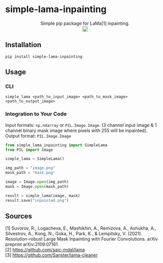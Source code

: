 # simple-lama-inpainting

<div align="center">
Simple pip package for LaMa[1] inpainting.<br>
<a href="https://badge.fury.io/py/simple-lama-inpainting"><img src="https://badge.fury.io/py/simple-lama-inpainting.svgs" alt="PyPI version" height="18"></a>
</div>

## Installation
```
pip install simple-lama-inpainting
```

## Usage
### CLI
```
simple_lama <path_to_input_image> <path_to_mask_image> <path_to_output_image>
```

### Integration to Your Code
Input formats: `np.ndarray` or `PIL.Image.Image`. (3 channel input image & 1 channel binary mask image where pixels with 255 will be inpainted). \
Output format: `PIL.Image.Image`
```python
from simple_lama_inpainting import SimpleLama
from PIL import Image

simple_lama = SimpleLama()

img_path = "image.png"
mask_path = "mask.png"

image = Image.open(img_path)
mask = Image.open(mask_path)

result = simple_lama(image, mask)
result.save("inpainted.png")
```

## Sources
[1] Suvorov, R., Logacheva, E., Mashikhin, A., Remizova, A., Ashukha, A., Silvestrov, A., Kong, N., Goka, H., Park, K., & Lempitsky, V. (2021). Resolution-robust Large Mask Inpainting with Fourier Convolutions. arXiv preprint arXiv:2109.07161. \
[2] https://github.com/saic-mdal/lama \
[3] https://github.com/Sanster/lama-cleaner
